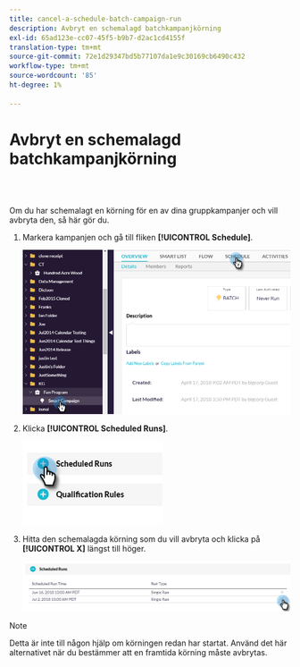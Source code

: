 ```yaml
---
title: cancel-a-schedule-batch-campaign-run
description: Avbryt en schemalagd batchkampanjkörning
exl-id: 65ad123e-cc07-45f5-b9b7-d2ac1cd4155f
translation-type: tm+mt
source-git-commit: 72e1d29347bd5b77107da1e9c30169cb6490c432
workflow-type: tm+mt
source-wordcount: '85'
ht-degree: 1%

---
```


# Avbryt en schemalagd batchkampanjkörning

<br> 

Om du har schemalagt en körning för en av dina gruppkampanjer och vill avbryta den, så här gör du.

1. Markera kampanjen och gå till fliken **[!UICONTROL Schedule]**.

   ![Bild ett](/help/sky/assets/smart-campaigns/cancel-a-scheduled-batch-campaign-run/cancel-a-scheduled-batch-campaign-run-1.png)

1. Klicka **[!UICONTROL Scheduled Runs]**.

   ![Bild två](/help/sky/assets/smart-campaigns/cancel-a-scheduled-batch-campaign-run/cancel-a-scheduled-batch-campaign-run-2.png)

1. Hitta den schemalagda körning som du vill avbryta och klicka på **[!UICONTROL X]** längst till höger.

   ![Bild tre](/help/sky/assets/smart-campaigns/cancel-a-scheduled-batch-campaign-run/cancel-a-scheduled-batch-campaign-run-3.png)

>[!NOTE]
>
>Detta är inte till någon hjälp om körningen redan har startat. Använd det här alternativet när du bestämmer att en framtida körning måste avbrytas.
